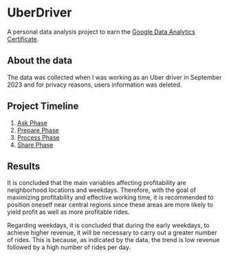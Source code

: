 # UberDriver
A personal data analysis project to earn the [Google Data Analytics Certificate](https://coursera.org/share/a9f03d8bbe403b6699735916df844066).

## About the data
The data was collected when I was working as an Uber driver in September 2023 and for privacy reasons, users information was deleted.

## Project Timeline
1.  [Ask Phase](https://github.com/ClaytonSdS/UberDriver/blob/main/case_study.pdf)
1.  [Prepare Phase](https://github.com/ClaytonSdS/UberDriver/blob/main/UberDriverData_June2023.txt)
1.  [Process Phase](https://github.com/ClaytonSdS/UberDriver/blob/main/UberDriverAnalysis_Sep2023.ipynb)
1.  [Share Phase](https://github.com/ClaytonSdS/UberDriver/blob/main/UberDriverViz_Sep2023.ipynb)

## Results
It is concluded that the main variables affecting profitability are neighborhood locations and weekdays. Therefore, with the goal of maximizing profitability and effective working time, it is recommended to position oneself near central regions since these areas are more likely to yield profit as well as more profitable rides.

Regarding weekdays, it is concluded that during the early weekdays, to achieve higher revenue, it will be necessary to carry out a greater number of rides. This is because, as indicated by the data, the trend is low revenue followed by a high number of rides per day.

